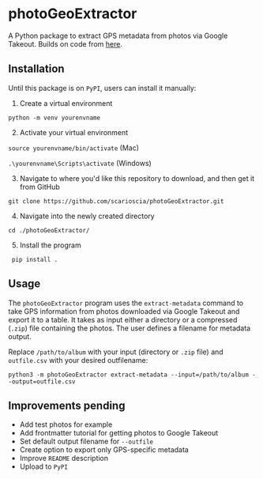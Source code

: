 # photoGeoExtractor

A Python package to extract GPS metadata from photos via Google Takeout. Builds on code from [here](https://max-coding.medium.com/download-all-your-google-photos-and-extract-exif-metadata-into-a-csv-file-using-python-and-pandas-4a65de8392ab).

## Installation 
Until this package is on `PyPI`, users can install it manually: 

1. Create a virtual environment

`python -m venv yourenvname`

2. Activate your virtual environment 

`source yourenvname/bin/activate` (Mac)

`.\yourenvname\Scripts\activate` (Windows)

3. Navigate to where you'd like this repository to download, and then get it from GitHub

`git clone https://github.com/scarioscia/photoGeoExtractor.git`

4. Navigate into the newly created directory 

`cd ./photoGeoExtractor/`

5. Install the program 

` pip install .`


## Usage
The `photoGeoExtractor` program uses the `extract-metadata` command to take GPS information from photos downloaded via Google Takeout and export it to a table. It takes as input either a directory or a compressed (`.zip`) file containing the photos. The user defines a filename for metadata output. 

Replace `/path/to/album` with your input (directory or `.zip` file) and `outfile.csv` with your desired outfilename: 

`python3 -m photoGeoExtractor extract-metadata --input=/path/to/album --output=outfile.csv`


## Improvements pending 
- Add test photos for example 
- Add frontmatter tutorial for getting photos to Google Takeout 
- Set default output filename for `--outfile`
- Create option to export only GPS-specific metadata 
- Improve `README` description
- Upload to `PyPI`  

